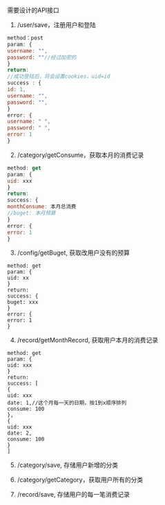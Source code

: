 需要设计的API接口
1. /user/save，注册用户和登陆
```javascript
method：post
param: {
username: "",
password: ""//经过加密的
}
return: 
//成功登陆后，将会设置cookies，uid=id
success : {
id: 1,
username: "",
password: "",
}
error: {
username: " ",
password: " ",
error: 1
}
```
2. /category/getConsume，获取本月的消费记录
```javascript
method: get
param: {
uid: xxx
}
return: 
success: {
monthConsume: 本月总消费
//buget: 本月预算
}
error: {
error: 1
}
```
3. /config/getBuget, 获取改用户没有的预算
```
method: get
param: {
uid: xx
}
return:
success: {
buget: xxx
}
error: {
error: 1
}
```
4. /record/getMonthRecord, 获取用户本月的消费记录
```
method: get
param: {
uid: xxx
}
return:
success: [
{
uid: xxx
date: 1,//这个月每一天的日期，按1到x顺序排列
consume: 100
},
{
uid: xxx
date: 2,
consume: 100
}
]
```
5. /category/save, 存储用户新增的分类

6. /category/getCategory，获取用户所有的分类

7. /record/save, 存储用户的每一笔消费记录


